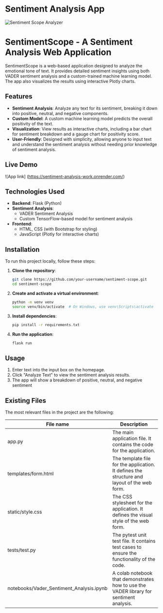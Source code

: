 # Sentiment Analysis App


![Sentiment Scope Analyzer](static/screenshots/sentimentscope-animation.gif)

# SentimentScope - A Sentiment Analysis Web Application

SentimentScope is a web-based application designed to analyze the emotional tone of text. It provides detailed sentiment insights using both VADER sentiment analysis and a custom-trained machine learning model. The app also visualizes the results using interactive Plotly charts.

## Features
- **Sentiment Analysis**: Analyze any text for its sentiment, breaking it down into positive, neutral, and negative components.
- **Custom Model**: A custom machine learning model predicts the overall positivity of the text.
- **Visualization**: View results as interactive charts, including a bar chart for sentiment breakdown and a gauge chart for positivity score.
- **User-Friendly**: Designed with simplicity, allowing anyone to input text and understand the sentiment analysis without needing prior knowledge of sentiment analysis.

## Live Demo
![App link] (https://sentiment-analysis-work.onrender.com/)



## Technologies Used
- **Backend**: Flask (Python)
- **Sentiment Analysis**: 
  - VADER Sentiment Analysis
  - Custom TensorFlow-based model for sentiment analysis
- **Frontend**: 
  - HTML, CSS (with Bootstrap for styling)
  - JavaScript (Plotly for interactive charts)
  
## Installation

To run this project locally, follow these steps:

1. **Clone the repository**:
    ```bash
    git clone https://github.com/your-username/sentiment-scope.git
    cd sentiment-scope
    ```

2. **Create and activate a virtual environment**:
    ```bash
    python -m venv venv
    source venv/bin/activate  # On Windows, use venv\Scripts\activate
    ```

3. **Install dependencies**:
    ```bash
    pip install -r requirements.txt
    ```

4. **Run the application**:
    ```bash
    flask run
    ```
   

## Usage
1. Enter text into the input box on the homepage.
2. Click "Analyze Text" to view the sentiment analysis results.
3. The app will show a breakdown of positive, neutral, and negative sentiment



## Existing Files

The most relevant files in the project are the following:

| File name     | Description                                                                                  |
|---------------|----------------------------------------------------------------------------------------------|
| app.py        | The main application file. It contains the code for the application.                         |
| templates/form.html     | The template file for the application. It defines the structure and layout of the web form.  |
| static/style.css      | The CSS stylesheet for the application. It defines the visual style of the web form.         |
| tests/test.py       | The pytest unit test file. It contains test cases to ensure the functionality of the code.   |
| notebooks/Vader_Sentiment_Analysis.ipynb   | A colab notebook that demonstrates how to use the VADER library for sentiment analysis.      |

